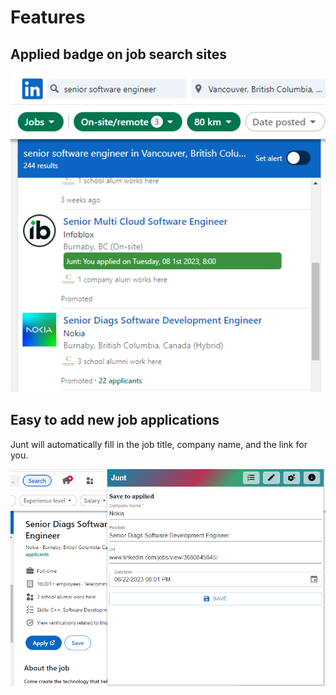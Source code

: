 # Features

## Applied badge on job search sites

![Applied badge](images/feature-applied-badge.png)

## Easy to add new job applications

Junt will automatically fill in the job title, company name, and the link for you.

![Add new job](images/feature-auto-fill.png)

